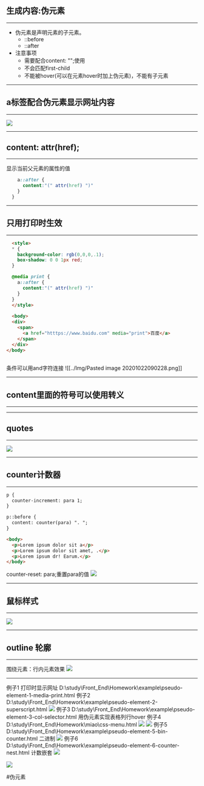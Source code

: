 ## 生成内容:伪元素
---
- 伪元素是声明元素的子元素。
	- ::before
	- ::after
- 注意事项
	- 需要配合content: "";使用
	- 不会匹配first-child
	- 不能被hover(可以在元素hover时加上伪元素)，不能有子元素

---


 ## a标签配合伪元素显示网址内容
---
![](https://cdn.jsdelivr.net/gh/erichen1995/MarkdownPhotos@master/img/20201023153047.png)

---

## content: attr(href);
---
显示当前父元素的属性的值
```css
    a::after {
      content:"(" attr(href) ")"
    }
  }
```
---


## 只用打印时生效
---
```html
  <style>
  * {
    background-color: rgb(0,0,0,.1);
    box-shadow: 0 0 1px red;
  }

  @media print {
    a::after {
      content:"(" attr(href) ")"
    }
  }
  </style>
  
  <body>
  <div>
    <span>
      <a href="htttps://www.baidu.com" media="print">百度</a>
    </span>
  </div>
</body>
  
```
条件可以用and字符连接
![[../Img/Pasted image 20201022090228.png]]

---


## content里面的符号可以使用转义
---

---


## quotes
---
![](https://cdn.jsdelivr.net/gh/erichen1995/MarkdownPhotos@master/img/20201023153048.png)

---

## counter计数器
---
```html
p {
  counter-increment: para 1;
}

p::before {
  content: counter(para) ". ";
}

<body>
  <p>Lorem ipsum dolor sit a</p>
  <p>Lorem ipsum dolor sit amet, .</p>
  <p>Lorem ipsum dr! Earum.</p>
</body>


```

counter-reset: para;重置para的值
![](https://cdn.jsdelivr.net/gh/erichen1995/MarkdownPhotos@master/img/20201023153049.png)

---

## 鼠标样式
---
![](https://cdn.jsdelivr.net/gh/erichen1995/MarkdownPhotos@master/img/20201023153050.png)

---

## outline 轮廓
---
围绕元素：行内元素效果
![](https://cdn.jsdelivr.net/gh/erichen1995/MarkdownPhotos@master/img/20201023153051.png)

---



例子1
打印时显示网址
D:\study\Front_End\Homework\example\pseudo-element-1-media-print.html
例子2
D:\study\Front_End\Homework\example\pseudo-element-2-superscript.html
![](https://cdn.jsdelivr.net/gh/erichen1995/MarkdownPhotos@master/img/20201023153052.png)
例子3
D:\study\Front_End\Homework\example\pseudo-element-3-col-selector.html
用伪元素实现表格列行hover
例子4
D:\study\Front_End\Homework\miao\css-menu.html
![](https://cdn.jsdelivr.net/gh/erichen1995/MarkdownPhotos@master/img/20201023153053.png)
![](https://cdn.jsdelivr.net/gh/erichen1995/MarkdownPhotos@master/img/20201023153054.png)
例子5
D:\study\Front_End\Homework\example\pseudo-element-5-bin-counter.html
二进制
![](https://cdn.jsdelivr.net/gh/erichen1995/MarkdownPhotos@master/img/20201023153055.png)
例子6
D:\study\Front_End\Homework\example\pseudo-element-6-counter-nest.html
计数嵌套
![](https://cdn.jsdelivr.net/gh/erichen1995/MarkdownPhotos@master/img/20201023153056.png)

![](https://cdn.jsdelivr.net/gh/erichen1995/MarkdownPhotos@master/img/20201023153358.png)

#伪元素